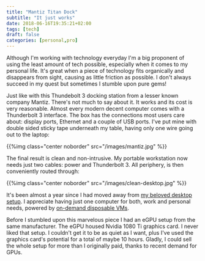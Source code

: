 ```yaml
---
title: "Mantiz Titan Dock"
subtitle: "It just works"
date: 2018-06-16T19:35:21+02:00
tags: [tech]
draft: false
categories: [personal,pro]
---
```


Although I'm working with technology everyday I'm a big proponent of using the least amount of tech possible, especially when it comes to my personal life. It's great when a piece of technology fits organically and disappears from sight, causing as little friction as possible. I don't always succeed in my quest but sometimes I stumble upon pure gems!

Just like with this Thundebolt 3 docking station from a lesser known company Mantiz. There's not much to say about it. It works and its cost is very reasonable. Almost every modern decent computer comes with a Thunderbolt 3 interface. The box has the connections most users care about: display ports, Ethernet and a couple of USB ports. I've put mine with double sided sticky tape underneath my table, having only one wire going out to the laptop:

{{%img class="center noborder" src="/images/mantiz.jpg" %}}

The final result is clean and non-intrusive. My portable workstation now needs just two cables: power and Thunderbolt 3. All periphery, is then conveniently routed through:

{{%img class="center noborder" src="/images/clean-desktop.jpg" %}}

It's been almost a year since I had moved away from [my beloved desktop setup](/blog/2013/10/21/5-sold-gadgets-later-or-welcome-back-to-microsoft-windows/). I appreciate having just one computer for both, work and personal needs, powered by [on-demand disposable VMs](blog/2018/03/07/customized-disposable-desktop-vms-fast/).

Before I stumbled upon this marvelous piece I had an eGPU setup from the same manufacturer. The eGPU housed Nvidia 1080 Ti graphics card. I never liked that setup. I couldn't get it to be as quiet as I want, plus I've used the graphics card's potential for a total of maybe 10 hours. Gladly, I could sell the whole setup for more than I originally paid, thanks to recent demand for GPUs.